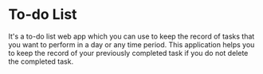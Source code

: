 <h1>To-do List</h1>
<p>It's a to-do list web app which you can use to keep the record of tasks that you want to perform in a day or any time period. This application helps you to keep the record of your previously completed task if you do not delete the completed task.</p>

